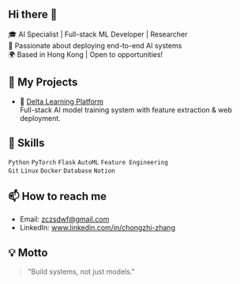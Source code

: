 ## Hi there 👋

<!--
**RisettoZhang/RisettoZhang** is a ✨ _special_ ✨ repository because its `README.md` (this file) appears on your GitHub profile.

Here are some ideas to get you started:

- 🔭 I’m currently working on ...
- 🌱 I’m currently learning ...
- 👯 I’m looking to collaborate on ...
- 🤔 I’m looking for help with ...
- 💬 Ask me about ...
- 📫 How to reach me: ...
- 😄 Pronouns: ...
- ⚡ Fun fact: ...
-->

🎓 AI Specialist | Full-stack ML Developer | Researcher  
🔬 Passionate about deploying end-to-end AI systems  
🌍 Based in Hong Kong | Open to opportunities!

## 🚀 My Projects

- 🔬 [Delta Learning Platform](https://github.com/your-username/delta-learning-platform)  
  Full-stack AI model training system with feature extraction & web deployment.

## 🧠 Skills

`Python` `PyTorch` `Flask` `AutoML` `Feature Engineering`  
`Git` `Linux` `Docker` `Database` `Notion`

## 📫 How to reach me

- Email: zczsdwf@gmail.com
- LinkedIn: www.linkedin.com/in/chongzhi-zhang

## 💡 Motto
> "Build systems, not just models."
